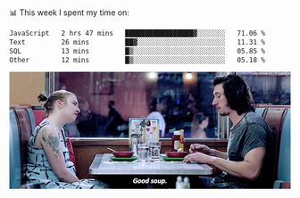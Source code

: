 📊 This week I spent my time on:
<!--START_SECTION:waka-->

```text
JavaScript   2 hrs 47 mins   █████████████████▓░░░░░░░   71.06 %
Text         26 mins         ██▓░░░░░░░░░░░░░░░░░░░░░░   11.31 %
SQL          13 mins         █▒░░░░░░░░░░░░░░░░░░░░░░░   05.85 %
Other        12 mins         █▒░░░░░░░░░░░░░░░░░░░░░░░   05.18 %
```

<!--END_SECTION:waka-->


![](goodSoup.gif)
